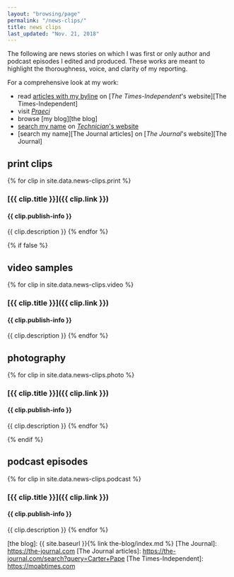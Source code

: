 ```yaml
---
layout: "browsing/page"
permalink: "/news-clips/"
title: news clips
last_updated: "Nov. 21, 2018"
---
```


The following are news stories on which I was first or only author and podcast episodes I edited and produced. These works are meant to highlight the thoroughness, voice, and clarity of my reporting.

For a comprehensive look at my work:
- read [articles with my byline][my T-I articles] on [_The Times-Independent_'s website][The Times-Independent]
- visit _[Praeci]_
- browse [my blog][the blog]
- [search my name][Technician articles] on [_Technician_'s website][Technician]
- [search my name][The Journal articles] on [_The Journal_'s website][The Journal]

## print clips

{% for clip in site.data.news-clips.print %}
### [{{ clip.title }}]({{ clip.link }})
#### {{ clip.publish-info }}
{{ clip.description }}
{% endfor %}

{% if false %}

## video samples

{% for clip in site.data.news-clips.video %}
### [{{ clip.title }}]({{ clip.link }})
#### {{ clip.publish-info }}
{{ clip.description }}
{% endfor %}

## photography

{% for clip in site.data.news-clips.photo %}
### [{{ clip.title }}]({{ clip.link }})
#### {{ clip.publish-info }}
{{ clip.description }}
{% endfor %}

{% endif %}

## podcast episodes

{% for clip in site.data.news-clips.podcast %}
### [{{ clip.title }}]({{ clip.link }})
#### {{ clip.publish-info }}
{{ clip.description }}
{% endfor %}

[my T-I articles]: https://moabtimes.com/author/carter-pape/
[Praeci]: http://praeci.com
[Technician]: http://www.technicianonline.com
[Technician articles]: http://www.technicianonline.com/search/?f=html&q=carter+pape&c%5B0%5D=news%2A&s=start_time&sd=desc&l=10&t=article%2Ccollection%2Cvideo%2Cyoutube&nsa=eedition
[the blog]: {{ site.baseurl }}{% link the-blog/index.md %}
[The Journal]: https://the-journal.com
[The Journal articles]: https://the-journal.com/search?query=Carter+Pape
[The Times-Independent]: https://moabtimes.com
